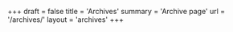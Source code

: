 +++
draft = false
title = 'Archives'
summary = 'Archive page'
url = '/archives/'
layout = 'archives'
+++